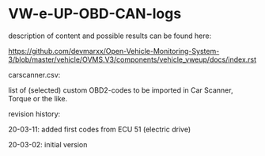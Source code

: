 # VW-e-UP-OBD-CAN-logs

description of content and possible results can be found here:

https://github.com/devmarxx/Open-Vehicle-Monitoring-System-3/blob/master/vehicle/OVMS.V3/components/vehicle_vweup/docs/index.rst

carscanner.csv:

list of (selected) custom OBD2-codes to be imported in Car Scanner, Torque or the like.

revision history:

20-03-11: added first codes from ECU 51 (electric drive)

20-03-02: initial version
